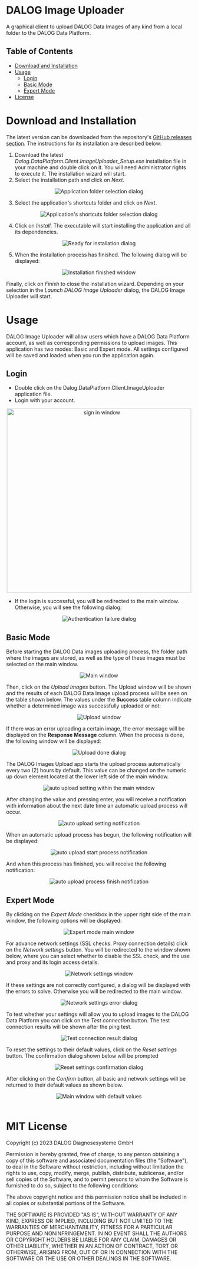 # DALOG Image Uploader

A graphical client to upload DALOG Data Images of any kind from a local folder to the DALOG Data Platform.

## Table of Contents

-   [Download and Installation](#Download-and-Installation)
-   [Usage](#Usage)
    -   [Login](#Login)
    -   [Basic Mode](#Basic-Mode)
    -   [Expert Mode](#Expert-Mode)
-   [License](#MIT-License)

# Download and Installation

The latest version can be downloaded from the repository's <a href="https://github.com/DALOG-Diagnosesysteme-GmbH/ddp-image-uploader/releases">GitHub releases section</a>. The instructions for its installation are described below:

1. Download the latest _Dalog.DataPlatform.Client.ImageUploader_Setup.exe_ installation file in your machine and double click on it. You will need Administrator rights to execute it. The installation wizard will start.
2. Select the installation path and click on _Next_.

<div align="center">
    <img src="./readme/installation1.png" alt="Application folder selection dialog"/>
      </div>

3. Select the application's shortcuts folder and click on _Next_.

<div align="center">
    <img src="./readme/installation2.png" alt="Application's shortcuts folder selection dialog"/>
      </div>

4. Click on _Install_. The executable will start installing the application and all its dependencies.

<div align="center">
    <img src="./readme/installation3.png" alt="Ready for installation dialog"/>
      </div>

5. When the installation process has finished. The following dialog will be displayed:

<div align="center">
    <img src="./readme/installation4.png" alt="Installation finished window"/>
      </div>

Finally, click on _Finish_ to close the installation wizard. Depending on your selection in the _Launch DALOG Image Uploader_ dialog, the DALOG Image Uploader will start. 

# Usage

DALOG Image Uploader will allow users which have a DALOG Data Platform account, as well as corresponding permissions to upload images. This application has two modes: Basic and Expert mode. All settings configured will be saved and loaded when you run the application again.

## Login

-   Double click on the Dalog.DataPlatform.Client.ImageUploader application file.
-   Login with your account.

<div align="center">
    <img src="./readme/sign_in.png" alt="sign in window" width="500" height="auto" />
      </div>

-   If the login is successful, you will be redirected to the main window. Otherwise, you will see the following dialog:

 <div align="center">
    <img src="./readme/authentication_failure.png" alt="Authentication failure dialog" />
    </div>

## Basic Mode

Before starting the DALOG Data images uploading process, the folder path where the images are stored, as well as the type of these images must be selected on the main window.

<div align="center">
    <img src="./readme/main_window.png" alt="Main window" />
      </div>

Then, click on the _Upload Images_ button. The Upload window will be shown and the results of each DALOG Data Image upload process will be seen on the table shown below. The values under the **Success** table column indicate whether a determined image was successfully uploaded or not:

<div align="center">
    <img src="./readme/upload_progress_window.png" alt="Upload window" />
      </div>

If there was an error uploading a certain image, the error message will be displayed on the **Response Message** column. When the process is done, the following window will be displayed:

<div align="center">
    <img src="./readme/upload_done_dialog.png" alt="Upload done dialog" />
      </div>

The DALOG Images Upload app starts the upload process automatically every two (2) hours by default. This value can be changed on the numeric up down element located at the lower left side of the main window.

<div align="center">
    <img src="./readme/auto_upload_setting.png" alt="auto upload setting within the main window" />
      </div>
      
After changing the value and pressing enter, you will receive a notification with information about the next date time an automatic upload process will occur.

<div align="center">
    <img src="./readme/auto_upload_setting_notification.png" alt="auto upload setting notification" />
      </div>

When an automatic upload process has begun, the following notification will be displayed:

<div align="center">
    <img src="./readme/auto_upload_start.png" alt="auto upload start process notification" />
      </div>

And when this process has finished, you will receive the following notification:

<div align="center">
    <img src="./readme/auto_upload_finish.png" alt="auto upload process finish notification" />
      </div>

## Expert Mode

By clicking on the _Expert Mode_ checkbox in the upper right side of the main window, the following options will be displayed:

<div align="center">
    <img src="./readme/expert_mode_window.png" alt="Expert mode main window" />
      </div>

For advance network settings (SSL checks. Proxy connection details) click on the _Network settings_ button. You will be redirected to the window shown below, where you can select whether to disable the SSL check, and the use and proxy and its login access details.

<div align="center">
    <img src="./readme/network_settings_window.png" alt="Network settings window" />
      </div>

If these settings are not correctly configured, a dialog will be displayed with the errors to solve. Otherwise you will be redirected to the main window.

<div align="center">
    <img src="./readme/network_settings_error.png" alt="Network settings error dialog" />
      </div>

To test whether your settings will allow you to upload images to the DALOG Data Platform you can click on the _Test connection_ button. The test connection results will be shown after the ping test.

<div align="center">
    <img src="./readme/test_connection_result.png" alt="Test connection result dialog" />
      </div>
      
To reset the settings to their default values, click on the _Reset settings_ button. The confirmation dialog shown below will be prompted

<div align="center">
    <img src="./readme/reset_settings_confirm.png" alt="Reset settings confirmation dialog" />
      </div>

After clicking on the _Confirm_ button, all basic and network settings will be returned to their default values as shown below.

<div align="center">
    <img src="./readme/reset_settings_values.png" alt="Main window with default values" />
      </div><br />
      
# MIT License

Copyright (c) 2023 DALOG Diagnosesysteme GmbH

Permission is hereby granted, free of charge, to any person obtaining a copy
of this software and associated documentation files (the "Software"), to deal
in the Software without restriction, including without limitation the rights
to use, copy, modify, merge, publish, distribute, sublicense, and/or sell
copies of the Software, and to permit persons to whom the Software is
furnished to do so, subject to the following conditions:

The above copyright notice and this permission notice shall be included in all
copies or substantial portions of the Software.

THE SOFTWARE IS PROVIDED "AS IS", WITHOUT WARRANTY OF ANY KIND, EXPRESS OR
IMPLIED, INCLUDING BUT NOT LIMITED TO THE WARRANTIES OF MERCHANTABILITY,
FITNESS FOR A PARTICULAR PURPOSE AND NONINFRINGEMENT. IN NO EVENT SHALL THE
AUTHORS OR COPYRIGHT HOLDERS BE LIABLE FOR ANY CLAIM, DAMAGES OR OTHER
LIABILITY, WHETHER IN AN ACTION OF CONTRACT, TORT OR OTHERWISE, ARISING FROM,
OUT OF OR IN CONNECTION WITH THE SOFTWARE OR THE USE OR OTHER DEALINGS IN THE
SOFTWARE.
